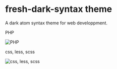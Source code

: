 # fresh-dark-syntax theme

A dark atom syntax theme for web developpment.

PHP

![PHP](https://cloud.githubusercontent.com/assets/6443649/17069673/3311b4a8-5058-11e6-88a8-295f9266de22.png)

css, less, scss

![css, less, scss](https://cloud.githubusercontent.com/assets/6443649/17074525/793987e8-507c-11e6-91ff-0ec827f186c5.png)
